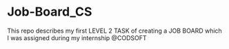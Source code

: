 # Job-Board_CS
This repo describes my first LEVEL 2 TASK of creating a JOB BOARD which I was assigned during my internship @CODSOFT
